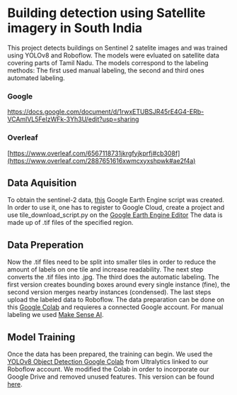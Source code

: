 # Building detection using Satellite imagery in South India
This project detects buildings on Sentinel 2 satelite images and was trained using YOLOv8 and Roboflow. The models were evluated on satellite data covering parts of Tamil Nadu.
The models correspond to the labeling methods: The first used manual labeling, the second and third ones automated labeling.
### Google
 https://docs.google.com/document/d/1rwxETUBSJR45rE4G4-ERb-VCAmlVL5FeIzWFk-3Yh3U/edit?usp=sharing
### Overleaf 
 [https://www.overleaf.com/6567118731jkrgfyjkprfj#cb308f](https://www.overleaf.com/2887651616xwmcxyxshpwk#ae2f4a)
## Data Aquisition
To obtain the sentinel-2 data, [this](data/tile_download_script.py) Google Earth Engine script was created. In order to use it, one has to register to Google Cloud, create a project and use tile_download_script.py on the [Google Earth Engine Editor](https://code.earthengine.google.com. )
The data is made up of .tif files of the specified region.
## Data Preperation
Now the .tif files need to be split into smaller tiles in order to reduce the amount of labels on one tile and increase readability. The next step converts the .tif files into .jpg. The third does the automatic labeling. The first version creates bounding boxes around every single instance (fine), the second version merges nearby instances (condensed). The last steps upload the labeled data to Roboflow. The data preparation can be done on this [Google Colab](data/TileConvertingAndLabeling.ipynb)
and requieres a connected Google account. For manual labeling we used [Make Sense AI](https://www.makesense.ai/).
## Model Training
Once the data has been prepared, the training can begin. We used the [YOLOv8 Object Detection Google Colab](https://colab.research.google.com/github/roboflow-ai/notebooks/blob/main/notebooks/train-yolov8-object-detection-on-custom-dataset.ipynb) from Ultralytics linked to our Roboflow account. We modified the Colab in order to incorporate our Google Drive and removed unused features. This version can be found [here](training/modified_yolov8_object_detection.ipynb). 
